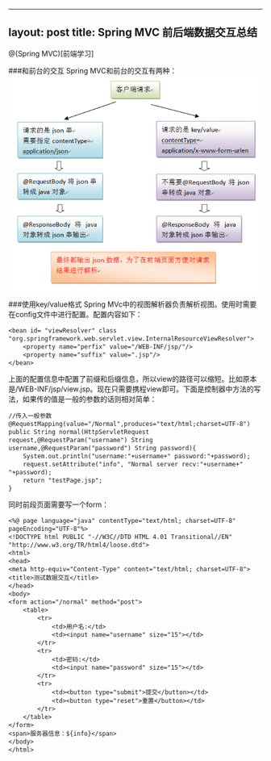 
---
layout: post
title: Spring MVC 前后端数据交互总结
---


@(Spring MVC)[前端学习]

###和前台的交互
Spring MVC和前台的交互有两种：
![两种交互方式](/img/spring_mvc.png)


###使用key/value格式
Spring MVc中的视图解析器负责解析视图。使用时需要在config文件中进行配置。配置内容如下：

	<bean id= "viewResolver" class "org.springframework.web.servlet.view.InternalResourceViewResolver">
		<property name="perfix" value="/WEB-INF/jsp/"/>
		<property name="suffix" value=".jsp"/>
	</bean>
上面的配置信息中配置了前缀和后缀信息，所以view的路径可以缩短。比如原本是/WEB-INF/jsp/view.jsp。现在只需要携程view即可。下面是控制器中方法的写法，如果传的值是一般的参数的话则相对简单：


	//传入一般参数
    @RequestMapping(value="/Normal",produces="text/html;charset=UTF-8")
    public String normal(HttpServletRequest request,@RequestParam("username") String username,@RequestParam("password") String password){
        System.out.println("username:"+username+" password:"+password);
        request.setAttribute("info", "Normal server recv:"+username+" "+password);
        return "testPage.jsp";
    }

同时前段页面需要写一个form：

	<%@ page language="java" contentType="text/html; charset=UTF-8"
    pageEncoding="UTF-8"%>
	<!DOCTYPE html PUBLIC "-//W3C//DTD HTML 4.01 Transitional//EN" "http://www.w3.org/TR/html4/loose.dtd">
	<html>
	<head>
	<meta http-equiv="Content-Type" content="text/html; charset=UTF-8">
	<title>测试数据交互</title>
	</head>
	<body>
    <form action="/normal" method="post">
        <table>
            <tr>
                <td>用户名:</td>
                <td><input name="username" size="15"></td>
            </tr>
            <tr>
                <td>密码:</td>
                <td><input name="password" size="15"></td>
            </tr>
            <tr>
                <td><button type="submit">提交</button></td>
                <td><button type="reset">重置</button></td>
            </tr>
        </table>
    </form>
    <span>服务器信息：${info}</span>
	</body>
	</html>
